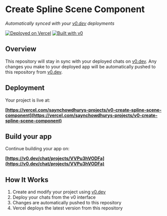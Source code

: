 # Create Spline Scene Component

*Automatically synced with your [v0.dev](https://v0.dev) deployments*

[![Deployed on Vercel](https://img.shields.io/badge/Deployed%20on-Vercel-black?style=for-the-badge&logo=vercel)](https://vercel.com/saynchowdhurys-projects/v0-create-spline-scene-component)
[![Built with v0](https://img.shields.io/badge/Built%20with-v0.dev-black?style=for-the-badge)](https://v0.dev/chat/projects/VVPu3hVODFa)

## Overview

This repository will stay in sync with your deployed chats on [v0.dev](https://v0.dev).
Any changes you make to your deployed app will be automatically pushed to this repository from [v0.dev](https://v0.dev).

## Deployment

Your project is live at:

**[https://vercel.com/saynchowdhurys-projects/v0-create-spline-scene-component](https://vercel.com/saynchowdhurys-projects/v0-create-spline-scene-component)**

## Build your app

Continue building your app on:

**[https://v0.dev/chat/projects/VVPu3hVODFa](https://v0.dev/chat/projects/VVPu3hVODFa)**

## How It Works

1. Create and modify your project using [v0.dev](https://v0.dev)
2. Deploy your chats from the v0 interface
3. Changes are automatically pushed to this repository
4. Vercel deploys the latest version from this repository